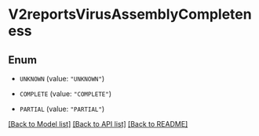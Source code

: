 # V2reportsVirusAssemblyCompleteness

## Enum


* `UNKNOWN` (value: `"UNKNOWN"`)

* `COMPLETE` (value: `"COMPLETE"`)

* `PARTIAL` (value: `"PARTIAL"`)


[[Back to Model list]](../README.md#documentation-for-models) [[Back to API list]](../README.md#documentation-for-api-endpoints) [[Back to README]](../README.md)


